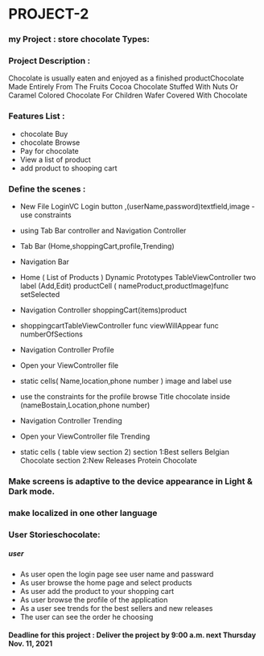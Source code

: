 # PROJECT-2




### my Project : store chocolate Types:

### Project Description :
Chocolate is usually eaten and enjoyed as a finished productChocolate Made Entirely From The Fruits Cocoa Chocolate Stuffed With Nuts Or Caramel Colored Chocolate For Children Wafer Covered With Chocolate 




### Features List :

- chocolate  Buy
- chocolate Browse
- Pay for chocolate
- View a list of product
- add product to shooping cart


### Define the scenes :
 - New File    LoginVC 
Login button ,(userName,password)textfield,image
-use constraints
- using Tab Bar controller and  Navigation Controller
- Tab Bar  (Home,shoppingCart,profile,Trending)
- Navigation Bar

- Home ( List of Products ) Dynamic Prototypes
  TableViewController   two label (Add,Edit)
  productCell ( nameProduct,productImage)func setSelected

-  Navigation Controller  shoppingCart(items)product

- shoppingcartTableViewController
    func viewWillAppear
    func numberOfSections
 
-  Navigation Controller Profile 
- Open your ViewController file
-  static cells( Name,location,phone number )
image and label use
- use the constraints
for the profile browse Title chocolate
inside (nameBostain,Location,phone number) 
- Navigation Controller Trending
- Open your ViewController file Trending
-  static cells ( table view section 2)
section 1:Best sellers Belgian Chocolate
section 2:New Releases Protein Chocolate



### Make  screens  is adaptive to the device appearance in Light & Dark mode. 
### make  localized in one other language
 
### User Storieschocolate:
##### user

- As user open the login page see  user name and passward
- As user browse the home page and select products
- As user add the product to your shopping cart
- As user browse the profile of the application
- As a user see trends for the best sellers and new releases
- The user can see the order he choosing


#### Deadline for this project :  Deliver the project by 9:00 a.m. next Thursday Nov. 11, 2021 
